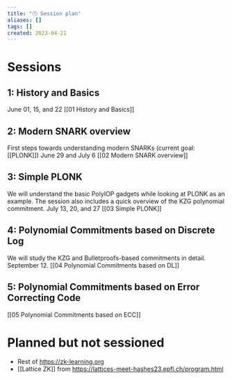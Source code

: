 ```yaml
---
title: "🕐 Session plan"
aliases: []
tags: []
created: 2023-04-21
---
```


# Sessions
## 1: History and Basics
June 01, 15, and 22
[[01 History and Basics]]

## 2: Modern SNARK overview
First steps towards understanding modern SNARKs (current goal: [[PLONK]])
June 29 and July 6
[[02 Modern SNARK overview]]

## 3: Simple PLONK
We will understand the basic PolyIOP gadgets while looking at PLONK as an example. The session also includes a quick overview of the KZG polynomial commitment. 
July 13, 20, and 27
[[03 Simple PLONK]]

## 4: Polynomial Commitments based on Discrete Log
We will study the KZG and Bulletproofs-based commitments in detail. 
September 12.
[[04 Polynomial Commitments based on DL]]

## 5: Polynomial Commitments based on Error Correcting Code
[[05 Polynomial Commitments based on ECC]]

# Planned but not sessioned
- Rest of https://zk-learning.org
- [[Lattice ZK]] from https://lattices-meet-hashes23.epfl.ch/program.html
